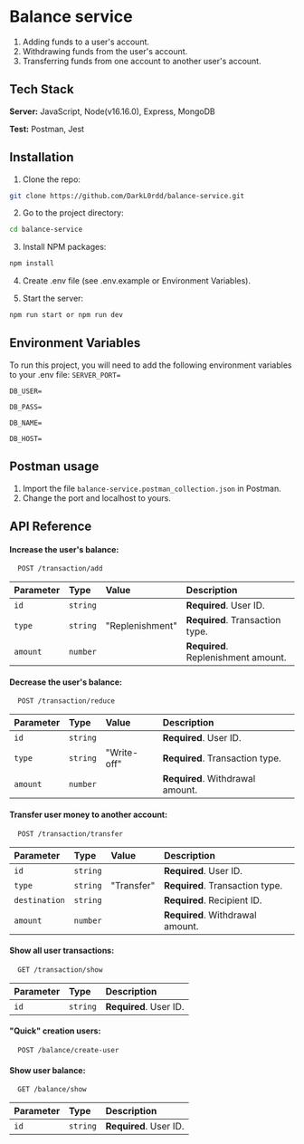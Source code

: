 
# Balance service

1. Adding funds to a user's account.
2. Withdrawing funds from the user's account.
3. Transferring funds from one account to another user's account.


## Tech Stack

**Server:** JavaScript, Node(v16.16.0), Express, MongoDB

**Test:** Postman, Jest


## Installation

1. Clone the repo:

```bash
git clone https://github.com/DarkL0rdd/balance-service.git
```

2. Go to the project directory:
```bash
cd balance-service
```

3. Install NPM packages:
```bash
npm install
```
4. Create .env file (see .env.example or Environment Variables).

5. Start the server:
```bash
npm run start or npm run dev
```
## Environment Variables

To run this project, you will need to add the following environment variables to your .env file:
`SERVER_PORT=`

`DB_USER=`

`DB_PASS=`

`DB_NAME=`

`DB_HOST=`
## Postman usage

1. Import the file ```balance-service.postman_collection.json``` in Postman. 
2. Change the port and localhost to yours.
## API Reference

#### Increase the user's balance:

```http
  POST /transaction/add
```

| Parameter | Type     | Value           | Description                         |
| :-------- | :------- | :-------------- | :---------------------------------- |
| `id`      | `string` |                 | **Required**. User ID.              |
| `type`    | `string` | "Replenishment" | **Required**. Transaction type.     |
| `amount`  | `number` |                 | **Required**. Replenishment amount. |

#### Decrease the user's balance:

```http
  POST /transaction/reduce
```

| Parameter | Type     | Value           | Description                         |
| :-------- | :------- | :-------------- | :---------------------------------- |
| `id`      | `string` |                 | **Required**. User ID.              |
| `type`    | `string` | "Write-off"     | **Required**. Transaction type.     |
| `amount`  | `number` |                 | **Required**. Withdrawal amount.    |

#### Transfer user money to another account:

```http
  POST /transaction/transfer
```

| Parameter     | Type     | Value           | Description                         |
| :------------ | :------- | :-------------- | :---------------------------------- |
| `id`          | `string` |                 | **Required**. User ID.              |
| `type`        | `string` | "Transfer"      | **Required**. Transaction type.     |
| `destination` | `string` |                 | **Required**. Recipient ID.         |       
| `amount`      | `number` |                 | **Required**. Withdrawal amount.    |

#### Show all user transactions:

```http
  GET /transaction/show 
```
| Parameter     | Type     | Description             |
| :------------ | :------- | :---------------------- |
| `id`          | `string` | **Required**. User ID.  |

#### "Quick" creation users:

```http
  POST /balance/create-user
```

#### Show user balance:

```http
  GET /balance/show 
```
| Parameter     | Type     | Description             |
| :------------ | :------- | :---------------------- |
| `id`          | `string` | **Required**. User ID.  |

